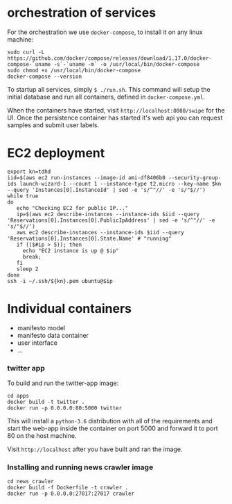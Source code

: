 # orchestration of services

For the orchestration we use `docker-compose`, to install it on any linux machine:

```
sudo curl -L https://github.com/docker/compose/releases/download/1.17.0/docker-compose-`uname -s`-`uname -m` -o /usr/local/bin/docker-compose
sudo chmod +x /usr/local/bin/docker-compose
docker-compose --version
```

To startup all services, simply `$ ./run.sh`. This command will setup the initial
database and run all containers, defined in `docker-compose.yml`.

When the containers have started, visit `http://localhost:8080/swipe` for the UI.
Once the persistence container has started it's web api you can request samples
and submit user labels.


# EC2 deployment

```
export kn=tdhd
iid=$(aws ec2 run-instances --image-id ami-df8406b0 --security-group-ids launch-wizard-1 --count 1 --instance-type t2.micro --key-name $kn --query 'Instances[0].InstanceId' | sed -e 's/^"//' -e 's/"$//')
while true
do
   echo "Checking EC2 for public IP..."
   ip=$(aws ec2 describe-instances --instance-ids $iid --query 'Reservations[0].Instances[0].PublicIpAddress' | sed -e 's/^"//' -e 's/"$//')
   aws ec2 describe-instances --instance-ids $iid --query 'Reservations[0].Instances[0].State.Name' # "running"
   if (($#ip > 5)); then
     echo "EC2 instance is up @ $ip"
     break;
   fi
   sleep 2
done
ssh -i ~/.ssh/${kn}.pem ubuntu@$ip
```

# Individual containers

* manifesto model
* manifesto data container
* user interface
* ...


### twitter app

To build and run the twitter-app image:

```
cd apps
docker build -t twitter .
docker run -p 0.0.0.0:80:5000 twitter
```

This will install a `python-3.6` distribution
with all of the requirements and start the web-app
inside the container on port 5000 and forward it to
port 80 on the host machine.

Visit `http://localhost` after you have built and ran the image.

### Installing and running news crawler image

```
cd news_crawler
docker build -f Dockerfile -t crawler .
docker run -p 0.0.0.0:27017:27017 crawler
```
